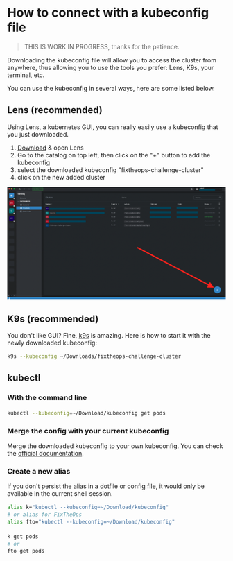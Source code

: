 # How to connect with a kubeconfig file

> THIS IS WORK IN PROGRESS, thanks for the patience.

Downloading the kubeconfig file will allow you to access the cluster from anywhere, thus allowing you to use the tools you prefer: Lens, K9s, your terminal, etc.

You can use the kubeconfig in several ways, here are some listed below.

## Lens (recommended)

Using Lens, a kubernetes GUI, you can really easily use a kubeconfig that you just downloaded.

1. [Download](https://k8slens.dev/) & open Lens
2. Go to the catalog on top left, then click on the "+" button to add the kubeconfig
3. select the downloaded kubeconfig "fixtheops-challenge-cluster"
4. click on the new added cluster

![Adding downloaded Kubeconfig on Lens](../assets/images/adding-kubeconfig-on-lens.png)

## K9s (recommended)

You don't like GUI? Fine, [k9s](https://k9scli.io/) is amazing. Here is how to start it with the newly downloaded kubeconfig:

```sh
k9s --kubeconfig ~/Downloads/fixtheops-challenge-cluster
```

## kubectl

### With the command line

```sh
kubectl --kubeconfig=~/Download/kubeconfig get pods
```

### Merge the config with your current kubeconfig

Merge the downloaded kubeconfig to your own kubeconfig. You can check the [official documentation](https://kubernetes.io/docs/concepts/configuration/organize-cluster-access-kubeconfig/#merging-kubeconfig-files).

### Create a new alias

If you don't persist the alias in a dotfile or config file, it would only be available in the current shell session.

```sh
alias k="kubectl --kubeconfig=~/Download/kubeconfig"
# or alias for FixTheOps
alias fto="kubectl --kubeconfig=~/Download/kubeconfig"

k get pods
# or
fto get pods
```
